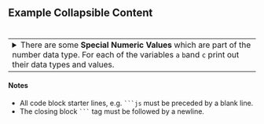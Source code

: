 
## Example Collapsible Content
#
<table><tbody ><tr><td><details><summary>
	There are some <b>Special Numeric Values</b> which are part of the number data type. For each of the variables <code>a</code> <code>b</code>and <code>c</code> print out their data types and values.
</summary><hr>

The result of any mathematical operation will produce a value of type `number`.

1. Variable `a` contains a value of `infinity` which represents mathematical infinity.
2. Variable `b` is assigned a value where the left-hand operator looks like a `string` however JavaScript tries to convert it into a number which is successful.
3. In the case of variable `c`, the string can't be converted and the operation returns the value of `NaN` which means _not a number_. If this is then used in susequent operations the value cascades and the result will also be `NaN`.

<h6>Code Block</h6>

```js
const name = {
		first: 'John',
		'last name': 'Doe',
		dob: {
			year: 1970,
			month: 'January'
	}
}
```
<h6>... and another</h6>

```js
var data = {{ chartJSON | safe }}
var ctx = document.getElementById("myChart").getContext('2d');
var myChart = new Chart(ctx, data);
```
| Option | Description |
| :------ | :----------- |
| `data`   | path to data files to supply the data that will be passed into templates. |
| `engine` | engine to be used for processing templates. Handlebars is the default. |
| `ext`    | extension to be used for dest files. |
	
</details></td></tr></tbody>
</table>


#### Notes
- All code block starter lines, e.g. ` ```js ` must be preceded by a blank line. 
- The closing block ` ``` ` tag must be followed by a newline. 

